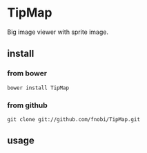 TipMap
======

Big image viewer with sprite image.

## install

### from bower
```
bower install TipMap
```

### from github
```
git clone git://github.com/fnobi/TipMap.git
```

## usage
